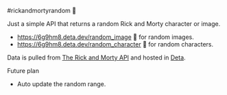 #rickandmortyrandom 🎃

Just a simple API that returns a random Rick and Morty character or image.

 - https://6g9hm8.deta.dev/random_image 🔗 for random images.
 - https://6g9hm8.deta.dev/random_character 🔗 for random characters.

Data is pulled from [The Rick and Morty API](https://rickandmortyapi.com/documentation/#get-all-characters) and hosted in [Deta](https://deta.sh/).

Future plan 
 - Auto update the random range.
